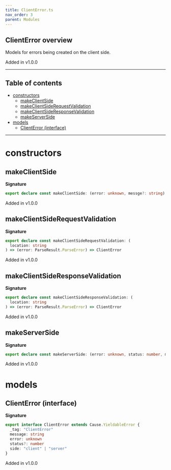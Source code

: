 ```yaml
---
title: ClientError.ts
nav_order: 3
parent: Modules
---
```


## ClientError overview

Models for errors being created on the client side.

Added in v1.0.0

---

<h2 class="text-delta">Table of contents</h2>

- [constructors](#constructors)
  - [makeClientSide](#makeclientside)
  - [makeClientSideRequestValidation](#makeclientsiderequestvalidation)
  - [makeClientSideResponseValidation](#makeclientsideresponsevalidation)
  - [makeServerSide](#makeserverside)
- [models](#models)
  - [ClientError (interface)](#clienterror-interface)

---

# constructors

## makeClientSide

**Signature**

```ts
export declare const makeClientSide: (error: unknown, messge?: string) => ClientError
```

Added in v1.0.0

## makeClientSideRequestValidation

**Signature**

```ts
export declare const makeClientSideRequestValidation: (
  location: string
) => (error: ParseResult.ParseError) => ClientError
```

Added in v1.0.0

## makeClientSideResponseValidation

**Signature**

```ts
export declare const makeClientSideResponseValidation: (
  location: string
) => (error: ParseResult.ParseError) => ClientError
```

Added in v1.0.0

## makeServerSide

**Signature**

```ts
export declare const makeServerSide: (error: unknown, status: number, messge?: string) => ClientError
```

Added in v1.0.0

# models

## ClientError (interface)

**Signature**

```ts
export interface ClientError extends Cause.YieldableError {
  _tag: "ClientError"
  message: string
  error: unknown
  status?: number
  side: "client" | "server"
}
```

Added in v1.0.0
